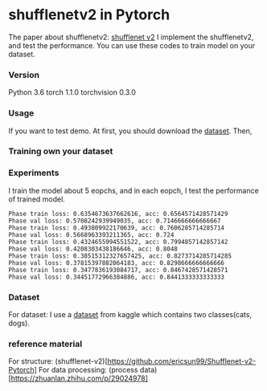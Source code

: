 # shufflenetv2 in Pytorch
The paper about shufflenetv2: [shufflenet v2](https://arxiv.org/pdf/1807.11164.pdf)
I implement the shufflenetv2, and test the performance. You can use these codes to train model on your dataset.

### Version
Python 3.6
torch 1.1.0
torchvision 0.3.0
### Usage
If you want to test demo.
At first, you should download the [dataset](https://www.kaggle.com/c/dogs-vs-cats-redux-kernels-edition).
Then, 
### Training own your dataset

### Experiments
I train the model about 5 eopchs, and in each eopch, I test the performance of trained model.
```
Phase train loss: 0.6354673637662616, acc: 0.6564571428571429
Phase val loss: 0.5708242939949035, acc: 0.7146666666666667
Phase train loss: 0.493809922170639, acc: 0.7606285714285714
Phase val loss: 0.5668963393211365, acc: 0.724
Phase train loss: 0.4324655994551522, acc: 0.7994857142857142
Phase val loss: 0.4208303438186646, acc: 0.8048
Phase train loss: 0.38515312327657425, acc: 0.8273714285714285
Phase val loss: 0.37815397882064183, acc: 0.8298666666666666
Phase train loss: 0.3477836193084717, acc: 0.8467428571428571
Phase val loss: 0.34451772966384886, acc: 0.8441333333333333
```
### Dataset
For dataset: I use a [dataset](https://www.kaggle.com/c/dogs-vs-cats-redux-kernels-edition) from kaggle which contains two classes(cats, dogs).
### reference material
For structure: (shufflenet-v2)[https://github.com/ericsun99/Shufflenet-v2-Pytorch]
For data processing: (process data)[https://zhuanlan.zhihu.com/p/29024978]

